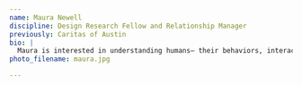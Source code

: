 ```yaml
---
name: Maura Newell
discipline: Design Research Fellow and Relationship Manager
previously: Caritas of Austin
bio: |
  Maura is interested in understanding humans— their behaviors, interactions, and communities— and exploring what makes people 'tick.' Maura believes that to achieve sustainable progress and change in the world, we must use a human-centered, empathetic approach in the development of interventions, services, programs, and policies. She has been advocating for human rights since 2011, and she moved to Austin in 2014 to tackle homelessness as an AmeriCorps permanent supportive housing case manager.
photo_filename: maura.jpg

---
```

